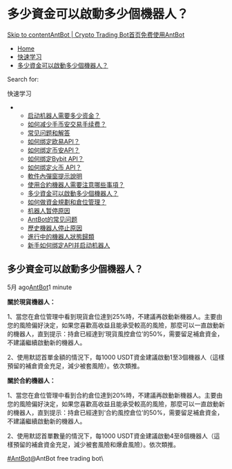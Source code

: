 # 多少資金可以啟動多少個機器人？

[Skip to content](https://www.antrade.io/guide/docs/cn/cn-1dodllk5easg6/#content)[AntBot | Crypto Trading Bot](https://www.antrade.io/guide/docs/cn/)[首页](https://www.antrade.io/guide/docs/cn/)[免费使用AntBot](https://antrade.io/)

* [Home](https://www.antrade.io/guide/docs/cn)
* [快速学习](https://www.antrade.io/guide/docs/cn/cn-1dnmtb50vo4uf/)
* [多少資金可以啟動多少個機器人？](https://www.antrade.io/guide/docs/cn/cn-1dodllk5easg6/)

Search for:

快速学习

*
  * [启动机器人需要多少资金？](https://www.antrade.io/guide/docs/cn/how-much-capital-do-i-need-to-start-a-bot/)
  * [如何减少手币安交易手续费？](https://www.antrade.io/guide/docs/cn/reducing-trading-fees/)
  * [常见问题和解答](https://www.antrade.io/guide/docs/cn/frequently-asked-questions/)
  * [如何绑定欧易API？](https://www.antrade.io/guide/docs/cn/binding\_okx/)
  * [如何绑定币安API？](https://www.antrade.io/guide/docs/cn/binding\_binance/)
  * [如何绑定Bybit API？](https://www.antrade.io/guide/docs/cn/binding\_bybit/)
  * [如何绑定火币 API？](https://www.antrade.io/guide/docs/cn/binding\_huobi/)
  * [軟件內彈窗提示說明](https://www.antrade.io/guide/docs/cn/cn-1dpdt50h9f5om/)
  * [使用合約機器人需要注意哪些事項？](https://www.antrade.io/guide/docs/cn/cn-1dodlqdr1oqlj/)
  * [多少資金可以啟動多少個機器人？](https://www.antrade.io/guide/docs/cn/cn-1dodllk5easg6/)
  * [如何做資金規劃和倉位管理？](https://www.antrade.io/guide/docs/cn/cn-1dodkr7b4qkps/)
  * [机器人暂停原因](https://www.antrade.io/guide/docs/cn/cn-paused/)
  * [AntBot的常见问题](https://www.antrade.io/guide/docs/cn/faq/)
  * [歷史機器人停止原因](https://www.antrade.io/guide/docs/cn/cn-1do8ag27eusj1/)
  * [進行中的機器人狀態歸類](https://www.antrade.io/guide/docs/cn/cn-1do89q0srd22l/)
  * [新手如何绑定API并启动机器人](https://www.antrade.io/guide/docs/cn/beginner-guides/)

## 多少資金可以啟動多少個機器人？

5月 ago[AntBot](https://www.antrade.io/guide/docs/cn/author/antbot/)1 minute

**關於現貨機器人：**

1、當您在倉位管理中看到現貨倉位達到25%時，不建議再啟動新機器人。主要由您的風險偏好決定，如果您喜歡高收益且能承受較高的風險，那麼可以一直啟動新的機器人，直到提示：持倉已經達到‘現貨風控倉位’的50%，需要留足補倉資金，不建議繼續啟動新的機器人。

2、使用默認首單金額的情況下，每1000 USDT資金建議啟動1至3個機器人（這樣預留的補倉資金充足，減少被套風險）。依次類推。

**關於合約機器人：**

1、當您在倉位管理中看到合約倉位達到20%時，不建議再啟動新機器人。主要由您的風險偏好決定，如果您喜歡高收益且能承受較高的風險，那麼可以一直啟動新的機器人，直到提示：持倉已經達到‘合約風控倉位’的50%，需要留足補倉資金，不建議繼續啟動新的機器人。

2、使用默認首單數量的情況下，每1000 USDT資金建議啟動4至8個機器人（這樣預留的補倉資金充足，減少被套風險和爆倉風險）。依次類推。

[#AntBot](https://www.antrade.io/guide/docs/cn/tag/antbot/)@AntBot free trading bot\

